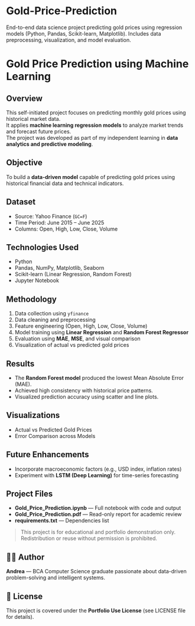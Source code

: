 # Gold-Price-Prediction
End-to-end data science project predicting gold prices using regression models (Python, Pandas, Scikit-learn, Matplotlib). Includes data preprocessing, visualization, and model evaluation.

# Gold Price Prediction using Machine Learning

## Overview
This self-initiated project focuses on predicting monthly gold prices using historical market data.  
It applies **machine learning regression models** to analyze market trends and forecast future prices.  
The project was developed as part of my independent learning in **data analytics and predictive modeling**.

## Objective
To build a **data-driven model** capable of predicting gold prices using historical financial data and technical indicators.

## Dataset
- Source: Yahoo Finance (`GC=F`)
- Time Period: June 2015 – June 2025
- Columns: Open, High, Low, Close, Volume

## Technologies Used
- Python  
- Pandas, NumPy, Matplotlib, Seaborn  
- Scikit-learn (Linear Regression, Random Forest)  
- Jupyter Notebook  

## Methodology
1. Data collection using `yfinance`  
2. Data cleaning and preprocessing  
3. Feature engineering (Open, High, Low, Close, Volume)  
4. Model training using **Linear Regression** and **Random Forest Regressor**  
5. Evaluation using **MAE**, **MSE**, and visual comparison  
6. Visualization of actual vs predicted gold prices

## Results
- The **Random Forest model** produced the lowest Mean Absolute Error (MAE).  
- Achieved high consistency with historical price patterns.  
- Visualized prediction accuracy using scatter and line plots.

## Visualizations
- Actual vs Predicted Gold Prices  
- Error Comparison across Models  

## Future Enhancements
- Incorporate macroeconomic factors (e.g., USD index, inflation rates)  
- Experiment with **LSTM (Deep Learning)** for time-series forecasting  

## Project Files
- **Gold_Price_Prediction.ipynb** — Full notebook with code and output  
- **Gold_Price_Prediction.pdf** — Read-only report for academic review  
- **requirements.txt** — Dependencies list  

>  This project is for educational and portfolio demonstration only. Redistribution or reuse without permission is prohibited.

## 👩‍💻 Author
**Andrea** — BCA Computer Science graduate passionate about data-driven problem-solving and intelligent systems.

## 🪪 License
This project is covered under the **Portfolio Use License** (see LICENSE file for details).
